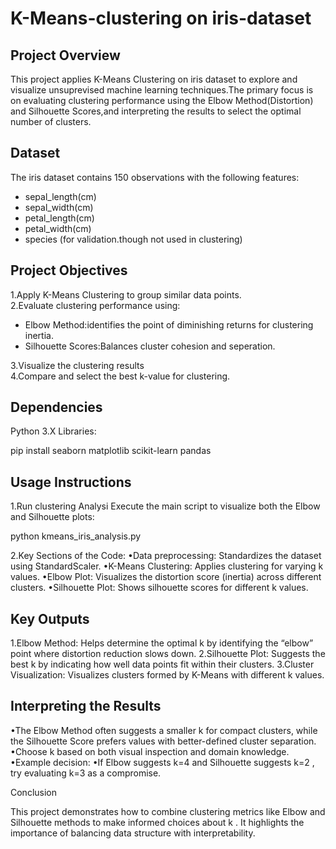 # K-Means-clustering on iris-dataset
## Project Overview

This project applies K-Means Clustering on iris dataset to explore and visualize unsuprevised machine learning techniques.The primary focus is on evaluating clustering performance using the Elbow Method(Distortion) and Silhouette Scores,and interpreting the results to select the optimal number of clusters.

## Dataset

The iris dataset contains 150 observations with the following features:
* sepal_length(cm)
* sepal_width(cm)
* petal_length(cm)
* petal_width(cm)
* species (for validation.though not used in clustering)

## Project Objectives

1.Apply K-Means Clustering to group similar data points.                                                                           
2.Evaluate clustering performance using:                                                                                                         
  * Elbow Method:identifies the point of diminishing returns for clustering inertia.
  * Silhouette Scores:Balances cluster cohesion and seperation.
                                                                                  
3.Visualize the clustering results                                                                                                               
4.Compare and select the best k-value for clustering. 


## Dependencies

Python 3.X
Libraries:

pip install seaborn matplotlib scikit-learn pandas



## Usage Instructions

1.Run clustering Analysi
Execute the main script to visualize both the Elbow and Silhouette plots:

python kmeans_iris_analysis.py

2.Key Sections of the Code:
    •Data preprocessing: Standardizes the dataset using StandardScaler.
    •K-Means Clustering: Applies clustering for varying  k  values.
    •Elbow Plot: Visualizes the distortion score (inertia) across different clusters.
    •Silhouette Plot: Shows silhouette scores for different  k  values.


## Key Outputs

1.Elbow Method:
	Helps determine the optimal  k  by identifying the “elbow” point where distortion reduction slows down.
2.Silhouette Plot:
	Suggests the best  k  by indicating how well data points fit within their clusters.
3.Cluster Visualization:
	Visualizes clusters formed by K-Means with different  k  values.

## Interpreting the Results

•The Elbow Method often suggests a smaller  k  for compact clusters, while the Silhouette Score prefers values with better-defined cluster separation.
•Choose  k  based on both visual inspection and domain knowledge.
•Example decision:
•If Elbow suggests  k=4  and Silhouette suggests  k=2 , try evaluating  k=3  as a compromise.

	

Conclusion

This project demonstrates how to combine clustering metrics like Elbow and Silhouette methods to make informed choices about  k . It highlights the importance of balancing data structure with interpretability.

